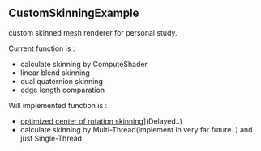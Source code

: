 ## CustomSkinningExample

custom skinned mesh renderer for personal study. 

Current function is : 

 - calculate skinning by ComputeShader
 - linear blend skinning
 - dual quaternion skinning
 - edge length comparation

Will implemented function is :

 - [optimized center of rotation skinning](https://www.disneyresearch.com/publication/skinning-with-optimized-cors/)](Delayed..)
 - calculate skinning by Multi-Thread(implement in very far future..) and just Single-Thread
